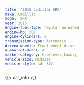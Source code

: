 ```yaml
---
title: "2015 Cadillac SRX"
make: Cadillac
model: SRX
year: 2015
engine-fuel-type: regular unleaded
engine-hp: 308
engine-cylinders: 6
transmission-type: Automatic
driven-wheels: Front wheel drive
number-of-doors: 4
market-category: Crossover,Luxury
vehicle-size: Midsize
vehicle-style: 4dr SUV
---
```


{{< car_info >}}
